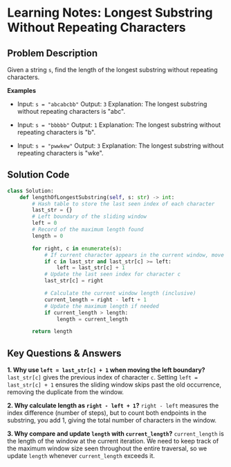 # Learning Notes: Longest Substring Without Repeating Characters

## Problem Description

Given a string `s`, find the length of the longest substring without repeating characters.

**Examples**

* Input: `s = "abcabcbb"`
  Output: `3`
  Explanation: The longest substring without repeating characters is "abc".

* Input: `s = "bbbbb"`
  Output: `1`
  Explanation: The longest substring without repeating characters is "b".

* Input: `s = "pwwkew"`
  Output: `3`
  Explanation: The longest substring without repeating characters is "wke".

## Solution Code

```python
class Solution:
    def lengthOfLongestSubstring(self, s: str) -> int:
        # Hash table to store the last seen index of each character
        last_str = {}
        # Left boundary of the sliding window
        left = 0
        # Record of the maximum length found
        length = 0

        for right, c in enumerate(s):
            # If current character appears in the current window, move left boundary
            if c in last_str and last_str[c] >= left:
                left = last_str[c] + 1
            # Update the last seen index for character c
            last_str[c] = right

            # Calculate the current window length (inclusive)
            current_length = right - left + 1
            # Update the maximum length if needed
            if current_length > length:
                length = current_length

        return length
```

## Key Questions & Answers

**1. Why use `left = last_str[c] + 1` when moving the left boundary?**
`last_str[c]` gives the previous index of character `c`. Setting `left = last_str[c] + 1` ensures the sliding window skips past the old occurrence, removing the duplicate from the window.

**2. Why calculate length as `right - left + 1`?**
`right - left` measures the index difference (number of steps), but to count both endpoints in the substring, you add 1, giving the total number of characters in the window.

**3. Why compare and update `length` with `current_length`?**
`current_length` is the length of the window at the current iteration. We need to keep track of the maximum window size seen throughout the entire traversal, so we update `length` whenever `current_length` exceeds it.
